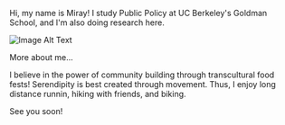 Hi, my name is Miray!
I study Public Policy at UC Berkeley's Goldman School, and I'm also doing research here.

![Image Alt Text](<C:/User/MSalman/Desktop/My_CSS_projects/WhatsApp%20Image%202023-09-22%20at%208.26.13%20PM.jpeg>)

More about me...

I believe in the power of community building through transcultural food fests!
Serendipity is best created through movement. Thus, I enjoy long distance runnin, hiking with friends, and biking. 

See you soon!
